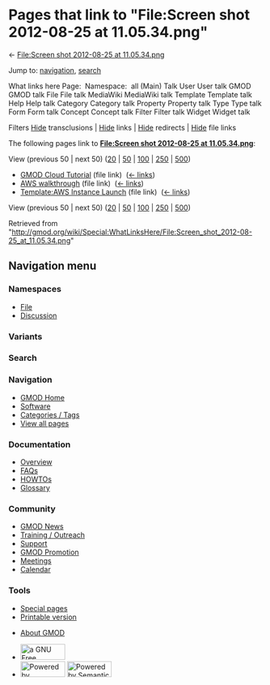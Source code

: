<div id="mw-page-base" class="noprint">

</div>

<div id="mw-head-base" class="noprint">

</div>

<div id="content" class="mw-body" role="main">

<span id="top"></span>

<div id="mw-js-message" style="display:none;">

</div>



# <span dir="auto">Pages that link to "File:Screen shot 2012-08-25 at 11.05.34.png"</span>

<div id="bodyContent">

<div id="contentSub">

← [File:Screen shot 2012-08-25 at
11.05.34.png](/wiki/File:Screen_shot_2012-08-25_at_11.05.34.png "File:Screen shot 2012-08-25 at 11.05.34.png")

</div>

<div id="jump-to-nav" class="mw-jump">

Jump to: [navigation](#mw-navigation), [search](#p-search)

</div>

<div id="mw-content-text">

What links here Page:  Namespace:  all (Main) Talk User User talk GMOD
GMOD talk File File talk MediaWiki MediaWiki talk Template Template talk
Help Help talk Category Category talk Property Property talk Type Type
talk Form Form talk Concept Concept talk Filter Filter talk Widget
Widget talk

Filters
[Hide](/mediawiki/index.php?title=Special:WhatLinksHere/File:Screen_shot_2012-08-25_at_11.05.34.png&hidetrans=1 "Special:WhatLinksHere/File:Screen shot 2012-08-25 at 11.05.34.png")
transclusions \|
[Hide](/mediawiki/index.php?title=Special:WhatLinksHere/File:Screen_shot_2012-08-25_at_11.05.34.png&hidelinks=1 "Special:WhatLinksHere/File:Screen shot 2012-08-25 at 11.05.34.png")
links \|
[Hide](/mediawiki/index.php?title=Special:WhatLinksHere/File:Screen_shot_2012-08-25_at_11.05.34.png&hideredirs=1 "Special:WhatLinksHere/File:Screen shot 2012-08-25 at 11.05.34.png")
redirects \|
[Hide](/mediawiki/index.php?title=Special:WhatLinksHere/File:Screen_shot_2012-08-25_at_11.05.34.png&hideimages=1 "Special:WhatLinksHere/File:Screen shot 2012-08-25 at 11.05.34.png")
file links

The following pages link to **[File:Screen shot 2012-08-25 at
11.05.34.png](/wiki/File:Screen_shot_2012-08-25_at_11.05.34.png "File:Screen shot 2012-08-25 at 11.05.34.png")**:

View (previous 50 \| next 50)
([20](/mediawiki/index.php?title=Special:WhatLinksHere/File:Screen_shot_2012-08-25_at_11.05.34.png&limit=20 "Special:WhatLinksHere/File:Screen shot 2012-08-25 at 11.05.34.png")
\|
[50](/mediawiki/index.php?title=Special:WhatLinksHere/File:Screen_shot_2012-08-25_at_11.05.34.png&limit=50 "Special:WhatLinksHere/File:Screen shot 2012-08-25 at 11.05.34.png")
\|
[100](/mediawiki/index.php?title=Special:WhatLinksHere/File:Screen_shot_2012-08-25_at_11.05.34.png&limit=100 "Special:WhatLinksHere/File:Screen shot 2012-08-25 at 11.05.34.png")
\|
[250](/mediawiki/index.php?title=Special:WhatLinksHere/File:Screen_shot_2012-08-25_at_11.05.34.png&limit=250 "Special:WhatLinksHere/File:Screen shot 2012-08-25 at 11.05.34.png")
\|
[500](/mediawiki/index.php?title=Special:WhatLinksHere/File:Screen_shot_2012-08-25_at_11.05.34.png&limit=500 "Special:WhatLinksHere/File:Screen shot 2012-08-25 at 11.05.34.png"))

- [GMOD Cloud Tutorial](/wiki/GMOD_Cloud_Tutorial "GMOD Cloud Tutorial")
  (file link) ‎ <span class="mw-whatlinkshere-tools">([←
  links](/mediawiki/index.php?title=Special:WhatLinksHere&target=GMOD+Cloud+Tutorial "Special:WhatLinksHere"))</span>
- [AWS walkthrough](/wiki/AWS_walkthrough "AWS walkthrough") (file link)
  ‎ <span class="mw-whatlinkshere-tools">([←
  links](/mediawiki/index.php?title=Special:WhatLinksHere&target=AWS+walkthrough "Special:WhatLinksHere"))</span>
- [Template:AWS Instance
  Launch](/wiki/Template:AWS_Instance_Launch "Template:AWS Instance Launch")
  (file link) ‎ <span class="mw-whatlinkshere-tools">([←
  links](/mediawiki/index.php?title=Special:WhatLinksHere&target=Template%3AAWS+Instance+Launch "Special:WhatLinksHere"))</span>

View (previous 50 \| next 50)
([20](/mediawiki/index.php?title=Special:WhatLinksHere/File:Screen_shot_2012-08-25_at_11.05.34.png&limit=20 "Special:WhatLinksHere/File:Screen shot 2012-08-25 at 11.05.34.png")
\|
[50](/mediawiki/index.php?title=Special:WhatLinksHere/File:Screen_shot_2012-08-25_at_11.05.34.png&limit=50 "Special:WhatLinksHere/File:Screen shot 2012-08-25 at 11.05.34.png")
\|
[100](/mediawiki/index.php?title=Special:WhatLinksHere/File:Screen_shot_2012-08-25_at_11.05.34.png&limit=100 "Special:WhatLinksHere/File:Screen shot 2012-08-25 at 11.05.34.png")
\|
[250](/mediawiki/index.php?title=Special:WhatLinksHere/File:Screen_shot_2012-08-25_at_11.05.34.png&limit=250 "Special:WhatLinksHere/File:Screen shot 2012-08-25 at 11.05.34.png")
\|
[500](/mediawiki/index.php?title=Special:WhatLinksHere/File:Screen_shot_2012-08-25_at_11.05.34.png&limit=500 "Special:WhatLinksHere/File:Screen shot 2012-08-25 at 11.05.34.png"))

</div>

<div class="printfooter">

Retrieved from
"<http://gmod.org/wiki/Special:WhatLinksHere/File:Screen_shot_2012-08-25_at_11.05.34.png>"

</div>

<div id="catlinks" class="catlinks catlinks-allhidden">

</div>

<div class="visualClear">

</div>

</div>

</div>

<div id="mw-navigation">

## Navigation menu

<div id="mw-head">



<div id="left-navigation">

<div id="p-namespaces" class="vectorTabs" role="navigation"
aria-labelledby="p-namespaces-label">

### Namespaces

- <span id="ca-nstab-image"><a href="/wiki/File:Screen_shot_2012-08-25_at_11.05.34.png"
  accesskey="c" title="View the file page [c]">File</a></span>
- <span id="ca-talk"><a
  href="/mediawiki/index.php?title=File_talk:Screen_shot_2012-08-25_at_11.05.34.png&amp;action=edit&amp;redlink=1"
  accesskey="t"
  title="Discussion about the content page [t]">Discussion</a></span>

</div>

<div id="p-variants" class="vectorMenu emptyPortlet" role="navigation"
aria-labelledby="p-variants-label">

### 

### Variants[](#)

<div class="menu">

</div>

</div>

</div>

<div id="right-navigation">





</div>

<div id="p-search" role="search">

### Search

<div id="simpleSearch">

</div>

</div>

</div>

</div>

<div id="mw-panel">

<div id="p-logo" role="banner">

<a href="/wiki/Main_Page"
style="background-image: url(http://gmod.org/images/GMOD-cogs.png);"
title="Visit the main page"></a>

</div>

<div id="p-Navigation" class="portal" role="navigation"
aria-labelledby="p-Navigation-label">

### Navigation

<div class="body">

- <span id="n-GMOD-Home">[GMOD Home](/wiki/Main_Page)</span>
- <span id="n-Software">[Software](/wiki/GMOD_Components)</span>
- <span id="n-Categories-.2F-Tags">[Categories /
  Tags](/wiki/Categories)</span>
- <span id="n-View-all-pages">[View all
  pages](/wiki/Special:AllPages)</span>

</div>

</div>

<div id="p-Documentation" class="portal" role="navigation"
aria-labelledby="p-Documentation-label">

### Documentation

<div class="body">

- <span id="n-Overview">[Overview](/wiki/Overview)</span>
- <span id="n-FAQs">[FAQs](/wiki/Category:FAQ)</span>
- <span id="n-HOWTOs">[HOWTOs](/wiki/Category:HOWTO)</span>
- <span id="n-Glossary">[Glossary](/wiki/Glossary)</span>

</div>

</div>

<div id="p-Community" class="portal" role="navigation"
aria-labelledby="p-Community-label">

### Community

<div class="body">

- <span id="n-GMOD-News">[GMOD News](/wiki/GMOD_News)</span>
- <span id="n-Training-.2F-Outreach">[Training /
  Outreach](/wiki/Training_and_Outreach)</span>
- <span id="n-Support">[Support](/wiki/Support)</span>
- <span id="n-GMOD-Promotion">[GMOD
  Promotion](/wiki/GMOD_Promotion)</span>
- <span id="n-Meetings">[Meetings](/wiki/Meetings)</span>
- <span id="n-Calendar">[Calendar](/wiki/Calendar)</span>

</div>

</div>

<div id="p-tb" class="portal" role="navigation"
aria-labelledby="p-tb-label">

### Tools

<div class="body">

- <span id="t-specialpages"><a href="/wiki/Special:SpecialPages" accesskey="q"
  title="A list of all special pages [q]">Special pages</a></span>
- <span id="t-print"><a
  href="/mediawiki/index.php?title=Special:WhatLinksHere/File:Screen_shot_2012-08-25_at_11.05.34.png&amp;printable=yes"
  rel="alternate" accesskey="p"
  title="Printable version of this page [p]">Printable version</a></span>

</div>

</div>

</div>

</div>

<div id="footer" role="contentinfo">

- <span id="footer-places-about">[About
  GMOD](/wiki/GMOD:About "GMOD:About")</span>

<!-- -->

- <span id="footer-copyrightico">[<img src="http://www.gnu.org/graphics/gfdl-logo-small.png" width="88"
  height="31" alt="a GNU Free Documentation License" />](http://www.gnu.org/licenses/fdl-1.3.html)</span>
- <span id="footer-poweredbyico">[<img src="/mediawiki/skins/common/images/poweredby_mediawiki_88x31.png"
  width="88" height="31" alt="Powered by MediaWiki" />](//www.mediawiki.org/)
  [<img
  src="/mediawiki/extensions/SemanticMediaWiki/includes/../resources/images/smw_button.png"
  width="88" height="31" alt="Powered by Semantic MediaWiki" />](https://www.semantic-mediawiki.org/wiki/Semantic_MediaWiki)</span>

<div style="clear:both">

</div>

</div>
